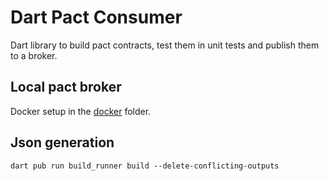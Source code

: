 # Dart Pact Consumer

Dart library to build pact contracts, test them in unit tests and publish them to a broker.

## Local pact broker

Docker setup in the [docker](./docker) folder.

## Json generation
`dart pub run build_runner build --delete-conflicting-outputs`

